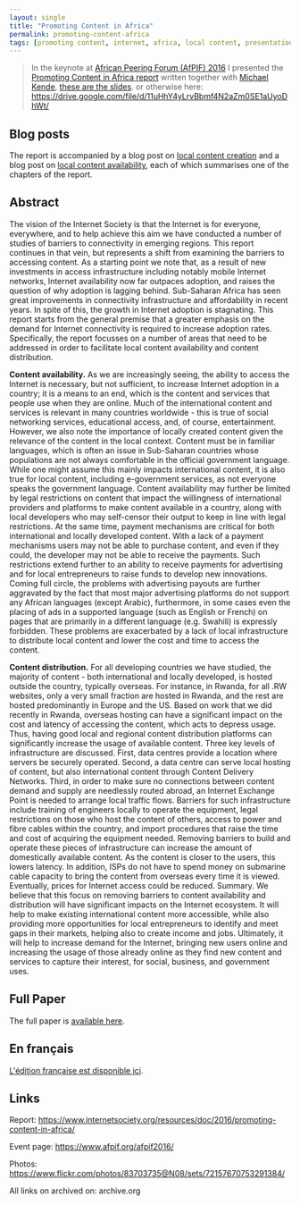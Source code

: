 ```yaml
---
layout: single
title: "Promoting Content in Africa"
permalink: promoting-content-africa
tags: [promoting content, internet, africa, local content, presentation]
---
```


> In the keynote at [African Peering Forum (AfPIF) 2016](http://www.eea-esem-congresses.org/) I presented the [Promoting Content in Africa report]() written together with [Michael Kende](https://www.internetsociety.org/who-we-are/people/mr-michael-kende), [these are the slides](https://www.slideshare.net/InternetSociety/keynote-speech-1-promoting-content-in-africa). or otherwise here: <https://drive.google.com/file/d/11uHhY4yLrvBbmf4N2aZm0SE1aUyoDhWt/>

## Blog posts

The report is accompanied by a blog post on [local content creation](https://www.internetsociety.org/blog/africa-bureau/2016/08/local-content-local-languagues-matters) and a blog post on [local content availability](https://www.internetsociety.org/blog/africa-bureau/2016/08/content-infrastructure-new-bottleneck), each of which summarises one of the chapters of the report.

## Abstract
The vision of the Internet Society is that the Internet is for everyone, everywhere, and to help achieve this aim we have conducted a number of studies of barriers to connectivity in emerging regions. This report continues in that vein, but represents a shift from examining the barriers to accessing content. As a starting point we note that, as a result of new investments in access infrastructure including notably mobile Internet networks, Internet availability now far outpaces adoption, and raises the question of why adoption is lagging behind.
Sub-Saharan Africa has seen great improvements in connectivity infrastructure and affordability in recent years. In spite of this, the growth in Internet adoption is stagnating. This report starts from the general premise that a greater emphasis on the demand for Internet connectivity is required to increase adoption rates. Specifically, the report focusses on a number of areas that need to be addressed in order to facilitate local content availability and content distribution.

**Content availability.**  As we are increasingly seeing, the ability to access the Internet is necessary, but not sufficient, to increase Internet adoption in a country; it is a means to an end, which is the content and services that people use when they are online. Much of the international content and services is relevant in many countries worldwide - this is true of social networking services, educational access, and, of course, entertainment. However, we also note the importance of locally created content given the relevance of the content in the local context.
Content must be in familiar languages, which is often an issue in Sub-Saharan countries whose populations are not always comfortable in the official government language. While one might assume this mainly impacts international content, it is also true for local content, including e-government services, as not everyone speaks the government language. Content availability may further be limited by legal restrictions on content that impact the willingness of international providers and platforms to make content available in a country, along with local developers who may self-censor their output to keep in line with legal restrictions.
At the same time, payment mechanisms are critical for both international and locally developed content. With a lack of a payment mechanisms users may not be able to purchase content, and even if they could, the developer may not be able to receive the payments. Such restrictions extend further to an ability to receive payments for advertising and for local entrepreneurs to raise funds to develop new innovations.
Coming full circle, the problems with advertising payouts are further aggravated by the fact that most major advertising platforms do not support any African languages (except Arabic), furthermore, in some cases even the placing of ads in a supported language (such as English or French) on pages that are primarily in a different language (e.g. Swahili) is expressly forbidden.
These problems are exacerbated by a lack of local infrastructure to distribute local content and lower the cost and time to access the content.  

**Content distribution.** For all developing countries we have studied, the majority of content - both international and locally developed, is hosted outside the country, typically overseas. For instance, in Rwanda, for all .RW websites, only a very small fraction are hosted in Rwanda, and the rest are hosted predominantly in Europe and the US. Based on work that we did recently in Rwanda, overseas hosting can have a significant impact on the cost and latency of accessing the content, which acts to depress usage. Thus, having good local and regional content distribution platforms can significantly increase the usage of available content.
Three key levels of infrastructure are discussed. First, data centres provide a location where servers be securely operated. Second, a data centre can serve local hosting of content, but also international content through Content Delivery Networks. Third, in order to make sure no connections between content demand and supply are needlessly routed abroad, an Internet Exchange Point is needed to arrange local traffic flows.
Barriers for such infrastructure include training of engineers locally to operate the equipment, legal restrictions on those who host the content of others, access to power and fibre cables within the country, and import procedures that raise the time and cost of acquiring the equipment needed.
Removing barriers to build and operate these pieces of infrastructure can increase the amount of domestically available content. As the content is closer to the users, this lowers latency. In addition, ISPs do not have to spend money on submarine cable capacity to bring the content from overseas every time it is viewed. Eventually, prices for Internet access could be reduced.
Summary. We believe that this focus on removing barriers to content availability and distribution will have significant impacts on the Internet ecosystem. It will help to make existing international content more accessible, while also providing more opportunities for local entrepreneurs to identify and meet gaps in their markets, helping also to create income and jobs. Ultimately, it will help to increase demand for the Internet, bringing new users online and increasing the usage of those already online as they find new content and services to capture their interest, for social, business, and government uses.

## Full Paper

The full paper is [available here](http://www.internetsociety.org/doc/promoting-content-africa).

## En français

[L'édition française est disponible ici](http://www.internetsociety.org/fr/doc/susciter-l%E2%80%99int%C3%A9r%C3%AAt-pour-les-donn%C3%A9es-en-afrique).

## Links

Report:
<https://www.internetsociety.org/resources/doc/2016/promoting-content-in-africa/> 

Event page:
<https://www.afpif.org/afpif2016/>

Photos:
<https://www.flickr.com/photos/83703735@N08/sets/72157670753291384/>

All links on archived on: archive.org

